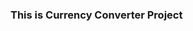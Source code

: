 <h3>This is Currency Converter Project</h3>
<a href="javascript-d8n0nutya-prabin198s-projects.vercel.app">
